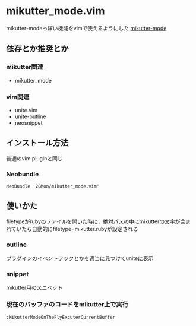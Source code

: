 mikutter_mode.vim
=================

mikutter-modeっぽい機能をvimで使えるようにした
[mikutter-mode](https://github.com/toshia/mikutter-mode)

依存とか推奨とか
----------------

### mikutter関連

* mikutter_mode

### vim関連

* unite.vim
* unite-outline
* neosnippet

インストール方法
----------------

普通のvim pluginと同じ

### Neobundle

```
NeoBundle '2GMon/mikutter_mode.vim'
```

使いかた
--------
  filetypeがrubyのファイルを開いた時に，絶対パスの中にmikutterの文字が含まれていたら自動的にfiletype=mikutter.rubyが設定される

### outline
   プラグインのイベントフックとかを適当に見つけてuniteに表示

### snippet
   mikutter用のスニペット

### 現在のバッファのコードをmikutter上で実行

```
:MikutterModeOnTheFlyExcuterCurrentBuffer
```
